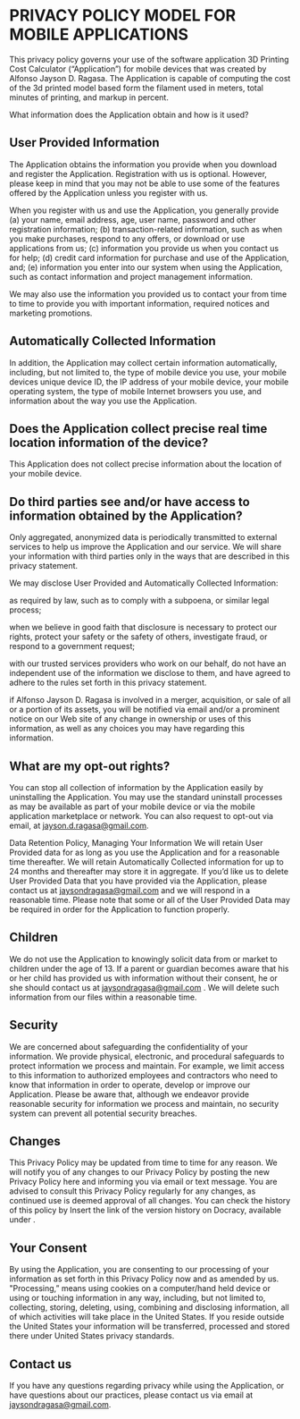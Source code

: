 # PRIVACY POLICY MODEL FOR MOBILE APPLICATIONS
This privacy policy governs your use of the software application 3D Printing Cost Calculator (“Application”) for mobile devices that was created by Alfonso Jayson D. Ragasa. The Application is capable of computing the cost of the 3d printed model based form the filament used in meters, total minutes of printing, and markup in percent.
  
What information does the Application obtain and how is it used?
  
## User Provided Information 
The Application obtains the information you provide when you download and register the Application. Registration with us is optional. However, please keep in mind that you may not be able to use some of the features offered by the Application unless you register with us.
  
When you register with us and use the Application, you generally provide (a) your name, email address, age, user name, password and other registration information; (b) transaction-related information, such as when you make purchases, respond to any offers, or download or use applications from us; (c) information you provide us when you contact us for help; (d) credit card information for purchase and use of the Application, and; (e) information you enter into our system when using the Application, such as contact information and project management information.
  
We may also use the information you provided us to contact your from time to time to provide you with important information, required notices and marketing promotions.
  
## Automatically Collected Information 
In addition, the Application may collect certain information automatically, including, but not limited to, the type of mobile device you use, your mobile devices unique device ID, the IP address of your mobile device, your mobile operating system, the type of mobile Internet browsers you use, and information about the way you use the Application. 
  
## Does the Application collect precise real time location information of the device?
This Application does not collect precise information about the location of your mobile device. 
  
## Do third parties see and/or have access to information obtained by the Application?
Only aggregated, anonymized data is periodically transmitted to external services to help us improve the Application and our service. We will share your information with third parties only in the ways that are described in this privacy statement.
  
We may disclose User Provided and Automatically Collected Information:
  
as required by law, such as to comply with a subpoena, or similar legal process;
  
when we believe in good faith that disclosure is necessary to protect our rights, protect your safety or the safety of others, investigate fraud, or respond to a government request;
  
with our trusted services providers who work on our behalf, do not have an independent use of the information we disclose to them, and have agreed to adhere to the rules set forth in this privacy statement.
  
if Alfonso Jayson D. Ragasa is involved in a merger, acquisition, or sale of all or a portion of its assets, you will be notified via email and/or a prominent notice on our Web site of any change in ownership or uses of this information, as well as any choices you may have regarding this information.
  
## What are my opt-out rights?
You can stop all collection of information by the Application easily by uninstalling the Application. You may use the standard uninstall processes as may be available as part of your mobile device or via the mobile application marketplace or network. You can also request to opt-out via email, at jayson.d.ragasa@gmail.com.
  
Data Retention Policy, Managing Your Information
We will retain User Provided data for as long as you use the Application and for a reasonable time thereafter. We will retain Automatically Collected information for up to 24 months and thereafter may store it in aggregate. If you’d like us to delete User Provided Data that you have provided via the Application, please contact us at jaysondragasa@gmail.com and we will respond in a reasonable time. Please note that some or all of the User Provided Data may be required in order for the Application to function properly.
  
## Children
We do not use the Application to knowingly solicit data from or market to children under the age of 13. If a parent or guardian becomes aware that his or her child has provided us with information without their consent, he or she should contact us at jaysondragasa@gmail.com . We will delete such information from our files within a reasonable time.
  
## Security
We are concerned about safeguarding the confidentiality of your information. We provide physical, electronic, and procedural safeguards to protect information we process and maintain. For example, we limit access to this information to authorized employees and contractors who need to know that information in order to operate, develop or improve our Application. Please be aware that, although we endeavor provide reasonable security for information we process and maintain, no security system can prevent all potential security breaches.
  
## Changes
This Privacy Policy may be updated from time to time for any reason. We will notify you of any changes to our Privacy Policy by posting the new Privacy Policy here and informing you via email or text message. You are advised to consult this Privacy Policy regularly for any changes, as continued use is deemed approval of all changes. You can check the history of this policy by Insert the link of the version history on Docracy, available under .
  
## Your Consent
By using the Application, you are consenting to our processing of your information as set forth in this Privacy Policy now and as amended by us. "Processing,” means using cookies on a computer/hand held device or using or touching information in any way, including, but not limited to, collecting, storing, deleting, using, combining and disclosing information, all of which activities will take place in the United States. If you reside outside the United States your information will be transferred, processed and stored there under United States privacy standards. 
  
## Contact us
If you have any questions regarding privacy while using the Application, or have questions about our practices, please contact us via email at jaysondragasa@gmail.com.